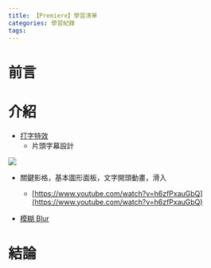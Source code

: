 ```yaml
---
title: 【Premiere】學習清單
categories: 學習紀錄
tags:
---
```



# 前言

<!-- more -->

# 介紹

- [打字特效](https://www.youtube.com/watch?v=iLgvGqp7hCA)
  - 片頭字幕設計

![](https://nijialin.com/images/2022/p-pro-1/1.png)


- 關鍵影格，基本圖形面板，文字開頭動畫，滑入
  - [https://www.youtube.com/watch?v=h6zfPxauGbQ](https://www.youtube.com/watch?v=h6zfPxauGbQ)

- [模糊 Blur](https://www.youtube.com/watch?v=TSzrbUJ8Jwo)
# 結論

